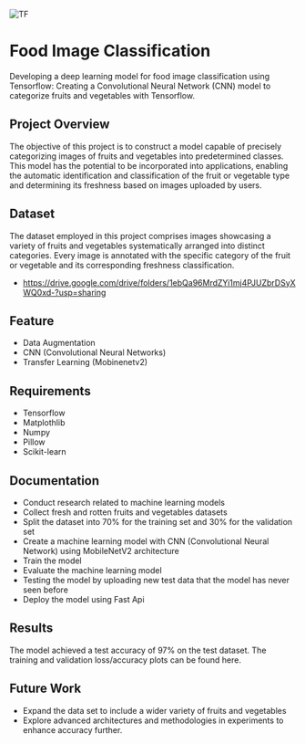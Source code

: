 ![TF](https://github.com/Mubazir-Bangkit-2023/mubazir-machine-learning/assets/95016158/cf4884a9-2a4d-4148-a5a7-24a57c009da0)

# Food Image Classification
Developing a deep learning model for food image classification using Tensorflow: Creating a Convolutional Neural Network (CNN) model to categorize fruits and vegetables with Tensorflow.

## Project Overview
The objective of this project is to construct a model capable of precisely categorizing images of fruits and vegetables into predetermined classes. This model has the potential to be incorporated into applications, enabling the automatic identification and classification of the fruit or vegetable type and determining its freshness based on images uploaded by users.

## Dataset
The dataset employed in this project comprises images showcasing a variety of fruits and vegetables systematically arranged into distinct categories. Every image is annotated with the specific category of the fruit or vegetable and its corresponding freshness classification.
- https://drive.google.com/drive/folders/1ebQa96MrdZYi1mj4PJUZbrDSyXWQ0xd-?usp=sharing

## Feature
- Data Augmentation 
- CNN (Convolutional Neural Networks)
- Transfer Learning (Mobinenetv2)

## Requirements 
- Tensorflow 
- Matplothlib
- Numpy
- Pillow
- Scikit-learn

## Documentation
- Conduct research related to machine learning models
- Collect fresh and rotten fruits and vegetables datasets 
- Split the dataset into 70% for the training set and 30% for the validation set
- Create a machine learning model with CNN (Convolutional Neural Network) using MobileNetV2 architecture
- Train the model 
- Evaluate the machine learning model
- Testing the model by uploading new test data that the model has never seen before
- Deploy the model using Fast Api

## Results
The model achieved a test accuracy of 97% on the test dataset. The training and validation loss/accuracy plots can be found here.


## Future Work
- Expand the data set to include a wider variety of fruits and vegetables
- Explore advanced architectures and methodologies in experiments to enhance accuracy further.
